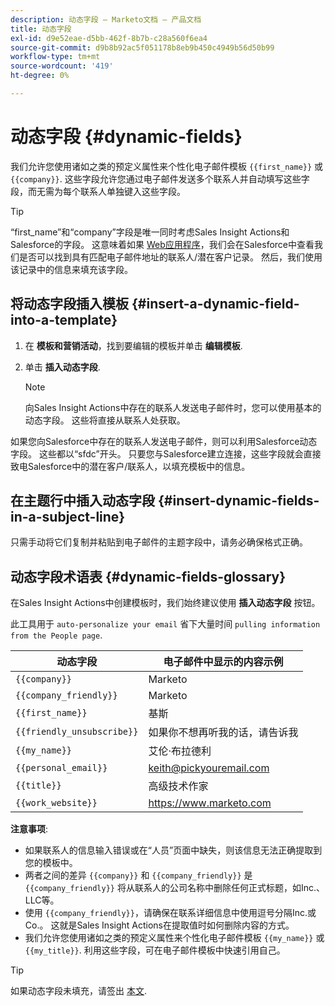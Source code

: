 ```yaml
---
description: 动态字段 — Marketo文档 — 产品文档
title: 动态字段
exl-id: d9e52eae-d5bb-462f-8b7b-c28a560f6ea4
source-git-commit: d9b8b92ac5f051178b8eb9b450c4949b56d50b99
workflow-type: tm+mt
source-wordcount: '419'
ht-degree: 0%

---
```


# 动态字段 {#dynamic-fields}

我们允许您使用诸如之类的预定义属性来个性化电子邮件模板 `{{first_name}}` 或 `{{company}}`. 这些字段允许您通过电子邮件发送多个联系人并自动填写这些字段，而无需为每个联系人单独键入这些字段。

>[!TIP]
>
>“first_name”和“company”字段是唯一同时考虑Sales Insight Actions和Salesforce的字段。 这意味着如果 [Web应用程序](https://toutapp.com/login)，我们会在Salesforce中查看我们是否可以找到具有匹配电子邮件地址的联系人/潜在客户记录。 然后，我们使用该记录中的信息来填充该字段。

## 将动态字段插入模板 {#insert-a-dynamic-field-into-a-template}

1. 在 **模板和营销活动**，找到要编辑的模板并单击 **编辑模板**.

1. 单击 **插入动态字段**.

   >[!NOTE]
   >
   >向Sales Insight Actions中存在的联系人发送电子邮件时，您可以使用基本的动态字段。 这些将直接从联系人处获取。

如果您向Salesforce中存在的联系人发送电子邮件，则可以利用Salesforce动态字段。 这些都以“sfdc”开头。 只要您与Salesforce建立连接，这些字段就会直接致电Salesforce中的潜在客户/联系人，以填充模板中的信息。

## 在主题行中插入动态字段 {#insert-dynamic-fields-in-a-subject-line}

只需手动将它们复制并粘贴到电子邮件的主题字段中，请务必确保格式正确。

## 动态字段术语表 {#dynamic-fields-glossary}

在Sales Insight Actions中创建模板时，我们始终建议使用 **插入动态字段** 按钮。

此工具用于 `auto-personalize your email` 省下大量时间 `pulling information from the People page`.

| 动态字段 | 电子邮件中显示的内容示例 |
|---|---|
| `{{company}}` | Marketo |
| `{{company_friendly}}` | Marketo |
| `{{first_name}}` | 基斯 |
| `{{friendly_unsubscribe}}` | 如果你不想再听我的话，请告诉我 |
| `{{my_name}}` | 艾伦·布拉德利 |
| `{{personal_email}}` | keith@pickyouremail.com |
| `{{title}}` | 高级技术作家 |
| `{{work_website}}` | https://www.marketo.com |

**注意事项**:

* 如果联系人的信息输入错误或在“人员”页面中缺失，则该信息无法正确提取到您的模板中。
* 两者之间的差异 `{{company}}` 和 `{{company_friendly}}` 是 `{{company_friendly}}` 将从联系人的公司名称中删除任何正式标题，如Inc.、 LLC等。
* 使用 `{{company_friendly}}`，请确保在联系详细信息中使用逗号分隔Inc.或Co.。 这就是Sales Insight Actions在提取值时如何删除内容的方式。
* 我们允许您使用诸如之类的预定义属性来个性化电子邮件模板 `{{my_name}}` 或 `{{my_title}}`. 利用这些字段，可在电子邮件模板中快速引用自己。

>[!TIP]
>
>如果动态字段未填充，请签出 [本文](/help/marketo/product-docs/marketo-sales-insight/actions/faq/why-arent-my-dynamic-fields-filling-out.md).
